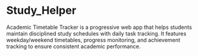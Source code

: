 # Study_Helper
Academic Timetable Tracker is a progressive web app that helps students maintain disciplined study schedules with daily task tracking. It features weekday/weekend timetables, progress monitoring, and achievement tracking to ensure consistent academic performance. 
